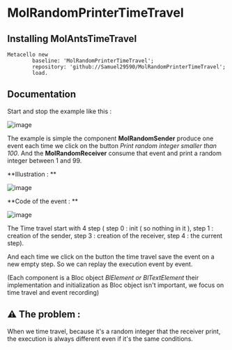 # MolRandomPrinterTimeTravel

## Installing MolAntsTimeTravel

```smalltalk
Metacello new
        baseline: 'MolRandomPrinterTimeTravel';
        repository: 'github://Samuel29590/MolRandomPrinterTimeTravel';
        load.
```


## Documentation

Start and stop the example like this :

![image](https://user-images.githubusercontent.com/64481702/181501130-994feee3-b610-4c0d-abcc-2fb3a4f7f4d7.png)

The example is simple the component **MolRandomSender** produce one event each time we click on the button *Print random integer smaller than 100*. And the **MolRandomReceiver** consume that event and print a random integer between 1 and 99.

**Illustration : **

![image](https://user-images.githubusercontent.com/64481702/181502121-2b0a2909-4279-47e3-b679-00e4b471d953.png)

**Code of the event : **

![image](https://user-images.githubusercontent.com/64481702/181505179-cf567cb0-a33d-48c1-ad99-888bc6c73a7c.png)


The Time travel start with 4 step ( step 0 : init ( so nothing in it ), step 1 : creation of the sender, step 3 : creation of the receiver, step 4 : the current step).

And each time we click on the button the time travel save the event on a new empty step. So we can replay the execution event by event.

(Each component is a Bloc object *BlElement or BlTextElement* their implementation and initialization as Bloc object isn't important, we focus on time travel and event recording)

## **⚠️**  The problem :

When we time travel, because it's a random integer that the receiver print, the execution is always different even if it's the same conditions. 
